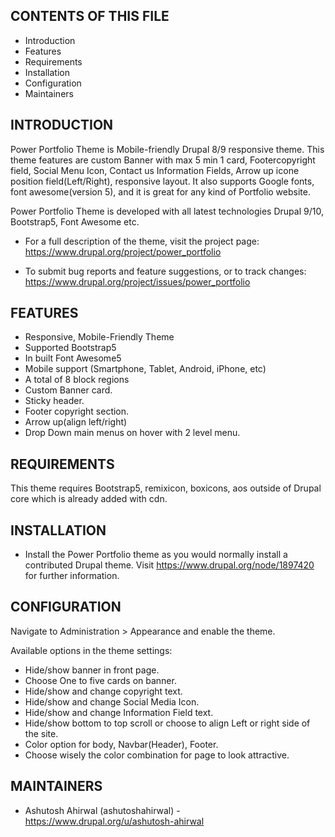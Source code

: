 CONTENTS OF THIS FILE
---------------------

 * Introduction
 * Features
 * Requirements
 * Installation
 * Configuration
 * Maintainers


INTRODUCTION
------------

Power Portfolio Theme is Mobile-friendly Drupal 8/9 responsive theme.
This theme features are custom Banner with max 5 min 1 card,
Footercopyright field, Social Menu Icon, Contact us Information Fields,
Arrow up icone position field(Left/Right), responsive layout.
It also supports Google fonts, font awesome(version 5),
and it is great for any kind of Portfolio website.

 Power Portfolio Theme is developed with all latest technologies Drupal 9/10,
 Bootstrap5, Font Awesome etc.

 * For a full description of the theme, visit the project page:
   https://www.drupal.org/project/power_portfolio

 * To submit bug reports and feature suggestions, or to track changes:
   https://www.drupal.org/project/issues/power_portfolio


 FEATURES
--------
 * Responsive, Mobile-Friendly Theme
 * Supported Bootstrap5
 * In built Font Awesome5
 * Mobile support (Smartphone, Tablet, Android, iPhone, etc)
 * A total of 8 block regions
 * Custom Banner card.
 * Sticky header.
 * Footer copyright section.
 * Arrow up(align left/right)
 * Drop Down main menus on hover with 2 level menu.


REQUIREMENTS
------------

This theme requires Bootstrap5, remixicon, boxicons, aos
outside of Drupal core which is already added with cdn.


INSTALLATION
------------

 * Install the Power Portfolio theme as you would normally install a
   contributed Drupal theme. Visit https://www.drupal.org/node/1897420 for
   further information.


CONFIGURATION
-------------

Navigate to Administration > Appearance and enable the theme.

Available options in the theme settings:

 * Hide/show banner in front page.
 * Choose One to five cards on banner.
 * Hide/show and change copyright text.
 * Hide/show and change Social Media Icon.
 * Hide/show and change Information Field text.
 * Hide/show bottom to top scroll or choose to align Left or right side of the site.
 * Color option for body, Navbar(Header), Footer.
 * Choose wisely the color combination for page to look attractive.

MAINTAINERS
-----------

 * Ashutosh Ahirwal (ashutoshahirwal) - https://www.drupal.org/u/ashutosh-ahirwal
